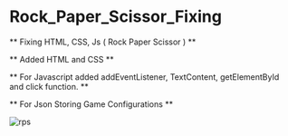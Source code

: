 # Rock_Paper_Scissor_Fixing

** Fixing HTML, CSS, Js ( Rock Paper Scissor ) **

** Added HTML and CSS **

** For Javascript added addEventListener, TextContent, getElementById and click function. **

** For Json  Storing Game Configurations **

![rps](https://github.com/user-attachments/assets/87bdae97-5ed7-4fe4-9040-29b832982446)

